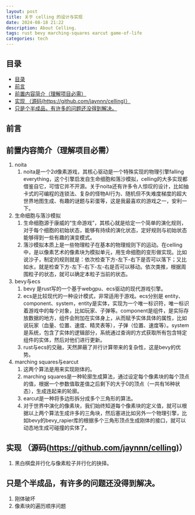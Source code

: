 ```yaml
---
layout: post
title: 关于 celling 的设计与实现
date: 2024-08-18 21:22
description: About Celling.
tags: rust bevy marching-squares earcut game-of-life
categories: tech
---
```


## 目录

- [目录](#目录)
- [前言](#前言)
- [前置内容简介（理解项目必需）](#前置内容简介理解项目必需)
- [实现 （源码(https://github.com/jaynnn/celling)）](#实现-源码httpsgithubcomjaynnncelling)
- [只是个半成品，有许多的问题还没得到解决。](#只是个半成品有许多的问题还没得到解决)

## 前言

## 前置内容简介（理解项目必需）

1. noita
   1. noita是一个2d像素游戏，其核心驱动是一个特殊实现的物理引擎falling everything，这个引擎启发自生命细胞和落沙模拟，celling的大多实现都借鉴自它，可惜它并不开源。关于noita还有许多令人惊叹的设计，比如抽卡式的可编程的连锁法、复杂的怪物AI行为、随机但不失难度梯度的超大世界地图生成、有趣的谜题与彩蛋等，这是我最喜欢的游戏之一，安利一下。
2. 生命细胞与落沙模拟
   1. 生命细胞源于康威的“生命游戏”，其核心就是给定一个简单的演化规则，对于每个细胞的初始状态，能够有持续的演化状态，定好规则与初始状态能够得到一些有趣的演变模式。
   2. 落沙模拟本质上是一些物理粒子在基本的物理规则下的运动。在celling中，是以像素艺术的像素块为模拟单元，用生命细胞的变形做实现。比如说沙子，制定的规则就是：依次检查下方-左下-右下是否可以落下；又比如水，就是检查下方-左下-右下-左-右是否可以移动。依次类推，根据周围粒子的状态，就可以确定本粒子当前的状态。
3. bevy与ecs
   1. bevy 是rust写的一个基于webgpu、ecs驱动的现代游戏引擎。
   2. ecs是比较现代的一种设计模式，非常适用于游戏。ecs分别是 entity、component、system，entity是实体，实现为一个唯一标识符，唯一标识着游戏中的每个对象，比如玩家、子弹等。component是组件，是实际存放数据的地方，组件会附加在实体身上，从而赋予实体具体的属性，比如说玩家（血量、位置、速度、精灵表等），子弹（位置、速度等）。system是系统，包含了实体的逻辑部分，系统通过查询的方式获取所有包含特定组件的实体，然后对他们进行更新。
   3. rust与ecs的交融，天然屏蔽了并行计算带来的复杂性，这是bevy的优势。
4. marching squares与earcut
   1. 这两个算法是用来实现刚体的。
   2. marching squares是一种轮廓生成算法，通过设定每个像素块的每个顶点的值，根据一个参数值取差值之后剩下的大于0的顶点（一共有16种状态），生成连起来的轮廓。
   3. earcut是一种将多边形拆分成多个三角形的算法。
   4. 对于世界中演化的像素块，我们始终知道每个像素块的定义值，就可以根据以上两个算法生成许多的三角块，然后塞进比如另外一个物理引擎，比如bevy的bevy_rapier库的根据多个三角形顶点生成刚体的接口，就可以动态地生成可碰撞的实体了。

## 实现 （源码(https://github.com/jaynnn/celling)）

1. 黑白棋盘并行化与像素粒子并行化的抉择。

## 只是个半成品，有许多的问题还没得到解决。

1. 刚体破坏
2. 像素块的遍历顺序问题
